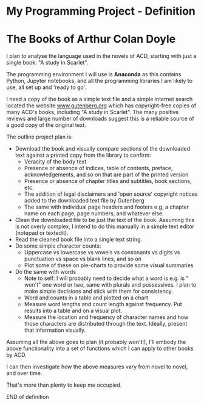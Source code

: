 # My Programming Project - Definition

# The Books of Arthur Colan Doyle

I plan to analyse the language used in the novels of ACD, starting with just a
single book: "A study in Scarlet".

The programming environment I will use is **Anaconda** as this contains Python,
Jupyter notebooks, and all the programming libraries I am likely to use, all set
up and 'ready to go'.

I need a copy of the book as a simple text file and
a simple internet search located the website www.gutenberg.org which has
copyright-free copies of many ACD's books, including "A study in Scarlet".
The many positive reviews and large number of downloads suggest this is a
reliable source of a good copy of the original text.

The outline project plan is:

* Download the book and visually compare sections of the downloaded text against
  a printed copy from the library to confirm:
    * Veracity of the body text
    * Presence or absence of indices, table of contents, preface,
      acknowledgements, and so on that are part of the printed version
    * Presence or absence of chapter titles and subtitles, book sections, etc.
    * The addition of legal disclaimers and 'open source' copyright notices
      added to the downloaded text file by Gutenberg
    * The same with individual page headers and footers e.g, a chapter name on
      each page, page numbers, and whatever else.
* Clean the downloaded file to be just the text of the book. Assuming this is
  not overly complex, I intend to do this manually in a simple text editor
  (notepad or textedit).
* Read the cleaned book file into a single text string.
* Do some simple character counts:
    * Uppercase vs lowercase vs vowels vs consonants vs digits vs punctuation vs
      space vs blank lines, and so on
    * Plot some of these on pie-charts to provide some visual summaries
* Do the same with words
    * Note to self: I will probably need to decide what a word is e.g. is "
      won't" one word or two, same with plurals and possessives.
      I plan to make simple decisions and stick with them for consistency.
    * Word and counts in a table and plotted on a chart
    * Measure word lengths and count length against frequency.
      Put results into a table and on a visual plot.
    * Measure the location and frequency of character names and how those
      characters are distributed through the text.
      Ideally, present that information visually.

Assuming all the above goes to plan (it probably won't!), I'll embody the above
functionality into a set of functions which I can apply to other books by ACD.

I can then investigate how the above measures vary from novel to novel, and over
time.

That's more than plenty to keep me occupied.

END of definition